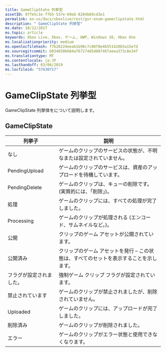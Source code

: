 ```yaml
---
title: GameClipState 列挙型
assetID: 97fe5c1e-f7b5-537e-69eb-8284b69cd3e1
permalink: en-us/docs/xboxlive/rest/gvr-enum-gameclipstate.html
description: " GameClipState 列挙型"
ms.date: 10/12/2017
ms.topic: article
keywords: Xbox Live, Xbox, ゲーム, UWP, Windows 10, Xbox One
ms.localizationpriority: medium
ms.openlocfilehash: f7b20224eeab1b98c7c80f0e4b551420b5a15e7d
ms.sourcegitcommit: b034650b684a767274d5d88746faeea373c8e34f
ms.translationtype: MT
ms.contentlocale: ja-JP
ms.lasthandoff: 03/06/2019
ms.locfileid: "57630717"
---
```

# <a name="gameclipstate-enumeration"></a>GameClipState 列挙型
GameClipState 列挙体をについて説明します。 
<a id="ID4ET"></a>

 
## <a name="gameclipstate"></a>GameClipState
 
| <b>列挙子</b>| <b>説明</b>| 
| --- | --- | 
| なし | ゲームのクリップのサービスの状態が、不明なまたは設定されていません。| 
| PendingUpload | ゲームのクリップのサービスは、資産のアップロードを待機しています。| 
| PendingDelete | ゲームのクリップは、キューの削除です。 (実質的には、「削除」)。| 
| 処理 | ゲームのクリップには、すべての処理が完了しました。| 
| Processing| ゲームのクリップが処理される (エンコード、サムネイルなど。)。| 
| 公開| クリップのゲーム アセットが公開されています。| 
| 公開済み| クリップのゲーム アセットを発行 – この状態は、すべてのセットを表示することを示します。| 
| フラグが設定されました。| 強制ゲーム クリップ フラグが設定されています。| 
| 禁止されています| ゲームのクリップが禁止されましたが、削除されていません。| 
| Uploaded| ゲームのクリップには、アップロードが完了しました。| 
| 削除済み| ゲームのクリップが削除されました。| 
| エラー| ゲームのクリップがエラー状態と使用できなくなります。| 
  